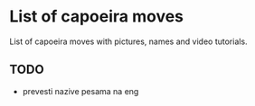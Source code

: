# List of capoeira moves

List of capoeira moves with pictures, names and video tutorials.

## TODO

- prevesti nazive pesama na eng
